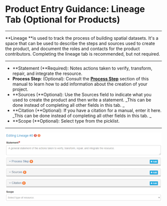 # Product Entry Guidance: Lineage Tab \(Optional for Products\)

---

**Lineage **is used to track the process of building spatial datasets. It's a space that can be used to describe the steps and sources used to create the product, and document the roles and contacts for the product contributors. Completing the lineage tab is recommended, but not required.

---

* **Statement \(**Required\): Notes actions taken to verify, transform, repair, and integrate the resource.
* **Process Step**: \(Optional\): Consult the [**Process Step**](/product-entry-guidance/lineage/process-step.md) section of this manual to learn how to add information about the creation of your project.
* **Sources \(**Optional\): Use the Sources field to indicate what you used to create the product and then write a statement. _This can be done instead of completing all other fields in this tab. _
* **Citation \(**Optional\): If you have a citation for a manual, enter it here. _This can be done instead of completing all other fields in this tab. _
* **Scope \(**Optional\): Select type from the picklist. 

---

![](/assets/lineage_window.png)

